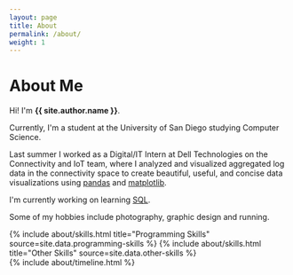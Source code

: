 ```yaml
---
layout: page
title: About
permalink: /about/
weight: 1
---
```


# **About Me**

Hi! I'm **{{ site.author.name }}**.

Currently, I'm a student at the University of San Diego studying Computer Science.

Last summer I worked as a Digital/IT Intern at Dell Technologies on the Connectivity and IoT team, where I analyzed and visualized aggregated log data in the connectivity space to create beautiful, useful, and concise data visualizations using [pandas](http://pandas.pydata.org/) and [matplotlib](https://matplotlib.org/).

I'm currently working on learning [SQL](https://dev.mysql.com/doc/).

Some of my hobbies include photography, graphic design and running.

<div class="row">
{% include about/skills.html title="Programming Skills" source=site.data.programming-skills %}
{% include about/skills.html title="Other Skills" source=site.data.other-skills %}
</div>

<div class="row">
{% include about/timeline.html %}
</div>